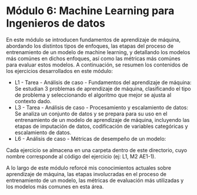 
# Módulo 6: Machine Learning para Ingenieros de datos

En este módulo se introducen fundamentos de aprendizaje de máquina, abordando los distintos tipos de enfoques, las etapas del proceso de entrenamiento de un modelo de machine learning, y detallando los modelos más comúnes en dichos enfoques, así como las métricas más comúnes para evaluar estos modelos. A continuación, se resumen los contenidos de los ejercicios desarrollados en este módulo:
- L1 - Tarea - Análisis de caso - Fundamentos del aprendizaje de máquina: Se estudian 3 problemas de aprendizaje de máquina, clasificando el tipo de problema y seleccionando el algoritmo que mejor se ajusta al contexto dado.
- L3 - Tarea - Análisis de caso - Procesamiento y escalamiento de datos: Se analiza un conjunto de datos y se prepara para su uso en el entrenamiento de un modelo de aprendizaje de máquina, incluyendo las etapas de imputación de datos, codificación de variables categóricas y escalamiento de datos.
- L6 - Análisis de caso - Métricas de desempeño de un modelo:

Cada ejercicio se almacena en una carpeta dentro de este directorio, cuyo nombre corresponde al código del ejercicio (ej: L1, M2 AE1-1).

A lo largo de este módulo reforcé mis conocimientos actuales sobre aprendizaje de máquina, las etapas involucradas en el proceso de entrenamiento de un modelo, las métricas de evaluación más utilizadas y los modelos más comunes en esta área.
